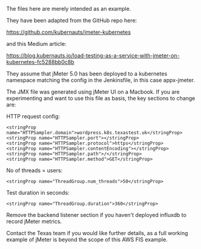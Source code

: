 The files here are merely intended as an example. 

They have been adapted from the GitHub repo here:

https://github.com/kubernauts/jmeter-kubernetes

and this Medium article:

https://blog.kubernauts.io/load-testing-as-a-service-with-jmeter-on-kubernetes-fc5288bb0c8b

They assume that jMeter 5.0 has been deployed to a kubernetes namespace matching
the config in the Jenkinsfile, in this case appx-jmeter.

The JMX file was generated using jMeter UI on a Macbook. If you are experimenting and want to use this file as basis, the key sections to change are:

HTTP request config:
```
<stringProp name="HTTPSampler.domain">wordpress.k8s.texastest.uk</stringProp>
<stringProp name="HTTPSampler.port"></stringProp>
<stringProp name="HTTPSampler.protocol">https</stringProp>
<stringProp name="HTTPSampler.contentEncoding"></stringProp>
<stringProp name="HTTPSampler.path">/</stringProp>
<stringProp name="HTTPSampler.method">GET</stringProp>
```
No of threads = users:
```
<stringProp name="ThreadGroup.num_threads">50</stringProp>
```
Test duration in seconds:
```
<stringProp name="ThreadGroup.duration">360</stringProp>
```

Remove the backend listener section if you haven't deployed influxdb to record jMeter metrics. 

Contact the Texas team if you would like further details, as a full working
example of jMeter is beyond the scope of this AWS FIS example.
